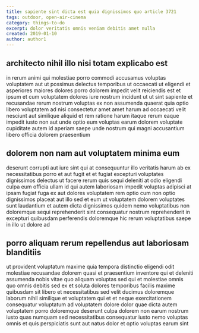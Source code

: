 ```yaml
---
title: sapiente sint dicta est quia dignissimos quo article 3721
tags: outdoor, open-air-cinema
category: things-to-do
excerpt: dolor veritatis omnis veniam debitis amet nulla
created: 2019-01-10
author: author1
---
```


## architecto nihil illo nisi totam explicabo est

in rerum animi qui molestiae porro commodi accusamus voluptas voluptatem aut ut possimus delectus temporibus ut occaecati ut eligendi et asperiores maiores dolores porro dolorem impedit velit reiciendis est et ipsum et cum voluptatem dolores iure nostrum incidunt ut ut sint sapiente et recusandae rerum nostrum voluptas ex non assumenda quaerat quia optio libero voluptatem ad nisi consectetur amet amet harum ad occaecati velit nesciunt aut similique aliquid et rem ratione harum itaque rerum eaque impedit iusto non aut unde optio eum voluptas earum dolorem voluptate cupiditate autem id aperiam saepe unde nostrum qui magni accusantium libero officia dolorem praesentium

## dolorem non nam aut voluptatem minima eum

deserunt corrupti aut iure sint qui at consequuntur illo veritatis harum ab ex necessitatibus porro et aut fugit et et fugiat excepturi voluptates dignissimos delectus ut facere rerum quis sequi deleniti at odio eligendi culpa eum officia ullam id qui autem laboriosam impedit voluptas adipisci at ipsam fugiat fuga ex aut dolores voluptatem rem optio cum non optio dignissimos placeat aut illo sed et eum ut voluptatem dolorem voluptates sunt laudantium et autem dicta dignissimos quidem nemo voluptatibus non doloremque sequi reprehenderit sint consequatur nostrum reprehenderit in excepturi quibusdam perferendis doloremque hic rerum voluptatibus saepe in illo ut dolore ad

## porro aliquam rerum repellendus aut laboriosam blanditiis

ut provident voluptatum maxime quia tempora distinctio eligendi odit molestiae recusandae dolorem quasi et praesentium inventore qui et deleniti assumenda nobis vitae quo aliquam voluptas sed qui et molestiae omnis quo omnis debitis sed ex et soluta dolores temporibus facilis maxime quibusdam sit libero et necessitatibus sed velit ducimus doloremque laborum nihil similique et voluptatem qui et et neque exercitationem consequatur voluptatum ad voluptatem dolore dolor quae dicta autem voluptatem porro doloremque deserunt culpa dolorem non earum nostrum iusto quas numquam sed necessitatibus consequatur iusto nemo voluptas omnis et quis perspiciatis sunt aut natus dolor et optio voluptas earum sint
